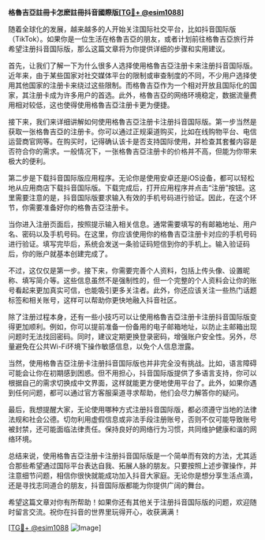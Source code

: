 **格魯吉亞註冊卡怎麽註冊抖音國際版[[TG💪+ @esim1088](https://t.me/s/esim1088)]**

随着全球化的发展，越来越多的人开始关注国际社交平台，比如抖音国际版（TikTok）。如果你是一位生活在格魯吉亞的朋友，或者计划前往格魯吉亞旅行并希望注册抖音国际版，那么这篇文章将为你提供详细的步骤和实用建议。

首先，让我们了解一下为什么很多人选择使用格魯吉亞注册卡来注册抖音国际版。近年来，由于某些国家对社交媒体平台的限制或审查制度的不同，不少用户选择使用其他国家的注册卡来绕过这些限制。而格魯吉亞作为一个相对开放且国际化的国家，其注册卡成为许多用户的首选。此外，格魯吉亞的网络环境稳定，数据流量费用相对较低，这也使得使用格魯吉亞注册卡更为便捷。

接下来，我们来详细讲解如何使用格魯吉亞注册卡注册抖音国际版。第一步当然是获取一张格魯吉亞的注册卡。你可以通过正规渠道购买，比如在线购物平台、电信运营商官网等。在购买时，记得确认该卡是否支持国际使用，并检查其套餐内容是否符合你的需求。一般情况下，一张格魯吉亞注册卡的价格并不高，但能为你带来极大的便利。

第二步是下载抖音国际版应用程序。无论你是使用安卓还是iOS设备，都可以轻松地从应用商店下载抖音国际版。下载完成后，打开应用程序并点击“注册”按钮。这里需要注意的是，抖音国际版要求输入有效的手机号码进行验证。因此，在这个环节，你需要准备好你的格魯吉亞注册卡。

当你进入注册页面后，按照提示输入相关信息。通常需要填写的有邮箱地址、用户名、密码以及手机号码。在这里，你应该使用你的格魯吉亞注册卡对应的手机号码进行验证。填写完毕后，系统会发送一条验证码短信到你的手机上。输入验证码后，你的账户就基本创建完成了。

不过，这仅仅是第一步。接下来，你需要完善个人资料，包括上传头像、设置昵称、填写简介等。这些信息虽然不是强制性的，但一个完整的个人资料会让你的账号看起来更加真实可信，也能吸引更多关注者。此外，你还应该关注一些热门话题标签和相关账号，这样可以帮助你更快地融入抖音社区。

除了注册过程本身，还有一些小技巧可以让使用格魯吉亞注册卡注册抖音国际版变得更加顺利。例如，你可以提前准备一份备用的电子邮箱地址，以防止主邮箱出现问题时无法找回密码。同时，建议定期更换登录密码，增强账户安全性。另外，尽量避免在公共Wi-Fi环境下操作敏感信息，以免个人信息泄露。

当然，使用格魯吉亞注册卡注册抖音国际版也并非完全没有挑战。比如，语言障碍可能会让你在初期感到困惑。但不用担心，抖音国际版提供了多语言支持，你可以根据自己的需求切换成中文界面，这样就能更方便地使用平台了。此外，如果你遇到任何问题，都可以通过官方客服渠道寻求帮助，他们会尽力解答你的疑问。

最后，我想提醒大家，无论使用哪种方式注册抖音国际版，都必须遵守当地的法律法规和社会公德。切勿利用虚假信息或非法手段注册账号，否则不仅可能导致账号被封禁，还可能面临法律责任。保持良好的网络行为习惯，共同维护健康和谐的网络环境。

总结来说，使用格魯吉亞注册卡注册抖音国际版是一个简单而有效的方法，尤其适合那些希望通过国际平台表达自我、拓展人脉的朋友。只要按照上述步骤操作，并注意细节问题，相信你很快就能成功加入抖音大家庭。无论你是想分享生活点滴，还是寻找志同道合的朋友，抖音国际版都能为你提供广阔的舞台。

希望这篇文章对你有所帮助！如果你还有其他关于注册抖音国际版的问题，欢迎随时留言交流。祝你在抖音的世界里玩得开心，收获满满！

[[TG💪+ @esim1088](https://t.me/s/esim1088) ![Image](https://i.postimg.cc/4NQfJmqS/Snipaste-2025-05-13-00-14-12.png)]